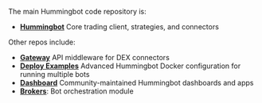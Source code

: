The main Hummingbot code repository is:

<div class="grid cards" markdown>

- [__Hummingbot__](/client) Core trading client, strategies, and connectors

</div>

Other repos include:

<div class="grid cards" markdown>

- [__Gateway__](/gateway) API middleware for DEX connectors
- [__Deploy Examples__](https://github.com/hummingbot/deploy-examples) Advanced Hummingbot Docker configuration for running multiple bots
- [__Dashboard__](/dashboard) Community-maintained Hummingbot dashboards and apps
- [__Brokers__](/installation/brokers): Bot orchestration module

</div>
